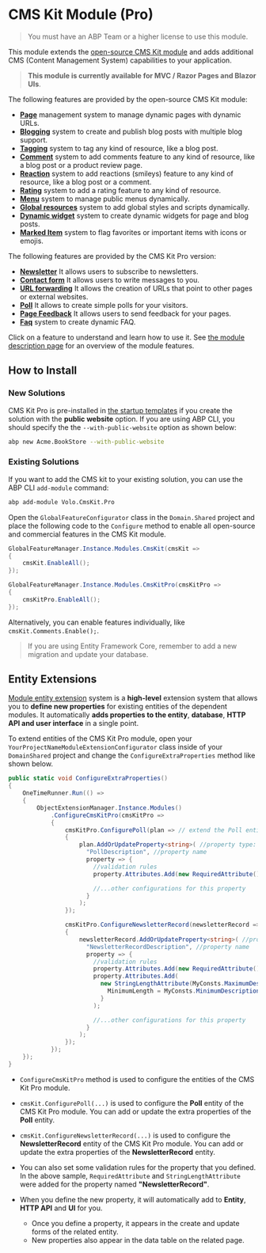 # CMS Kit Module (Pro)

> You must have an ABP Team or a higher license to use this module.

This module extends the [open-source CMS Kit module](../cms-kit) and adds additional CMS (Content Management System) capabilities to your application.

> **This module is currently available for MVC / Razor Pages and Blazor UIs**.

The following features are provided by the open-source CMS Kit module:

- [**Page**](../cms-kit/pages.md) management system to manage dynamic pages with dynamic URLs.
- [**Blogging**](../cms-kit/blogging.md) system to create and publish blog posts with multiple blog support.
- [**Tagging**](../cms-kit/tags.md) system to tag any kind of resource, like a blog post.
- [**Comment**](../cms-kit/comments.md) system to add comments feature to any kind of resource, like a blog post or a product review page.
- [**Reaction**](../cms-kit/reactions.md) system to add reactions (smileys) feature to any kind of resource, like a blog post or a comment.
- [**Rating**](../cms-kit/ratings.md) system to add a rating feature to any kind of resource.
- [**Menu**](../cms-kit/menus.md) system to manage public menus dynamically.
- [**Global resources**](../cms-kit/global-resources.md) system to add global styles and scripts dynamically.
- [**Dynamic widget**](../cms-kit/dynamic-widget.md) system to create dynamic widgets for page and blog posts.
- [**Marked Item**](../cms-kit/marked-items.md) system to flag favorites or important items with icons or emojis.

The following features are provided by the CMS Kit Pro version:

* [**Newsletter**](newsletter.md) It allows users to subscribe to newsletters.
* [**Contact form**](contact-form.md) It allows users to write messages to you.
* [**URL forwarding**](URL-forwarding.md) It allows the creation of URLs that point to other pages or external websites.
* [**Poll**](poll.md) It allows to create simple polls for your visitors.
* [**Page Feedback**](page-feedback.md) It allows users to send feedback for your pages.
* [**Faq**](faq.md) system to create dynamic FAQ.

Click on a feature to understand and learn how to use it. See [the module description page](https://abp.io/modules/Volo.CmsKit.Pro) for an overview of the module features.

## How to Install

### New Solutions

CMS Kit Pro is pre-installed in [the startup templates](../../solution-templates) if you create the solution with the **public website** option. If you are using ABP CLI, you should specify the the `--with-public-website` option as shown below:

```bash
abp new Acme.BookStore --with-public-website
```

### Existing Solutions

If you want to add the CMS kit to your existing solution, you can use the ABP CLI `add-module` command:

```bash
abp add-module Volo.CmsKit.Pro
```
Open the `GlobalFeatureConfigurator` class in the `Domain.Shared` project and place the following code to the `Configure` method to enable all open-source and commercial features in the CMS Kit module.

```csharp
GlobalFeatureManager.Instance.Modules.CmsKit(cmsKit =>
{
    cmsKit.EnableAll();
});

GlobalFeatureManager.Instance.Modules.CmsKitPro(cmsKitPro =>
{
    cmsKitPro.EnableAll();
});
```

Alternatively, you can enable features individually, like `cmsKit.Comments.Enable();`.

> If you are using Entity Framework Core, remember to add a new migration and update your database.

## Entity Extensions

[Module entity extension](../../framework/architecture/modularity/extending/module-entity-extensions.md) system is a **high-level** extension system that allows you to **define new properties** for existing entities of the dependent modules. It automatically **adds properties to the entity**, **database**, **HTTP API and user interface** in a single point.

To extend entities of the CMS Kit Pro module, open your `YourProjectNameModuleExtensionConfigurator` class inside of your `DomainShared` project and change the `ConfigureExtraProperties` method like shown below.

```csharp
public static void ConfigureExtraProperties()
{
    OneTimeRunner.Run(() =>
    {
        ObjectExtensionManager.Instance.Modules()
            .ConfigureCmsKitPro(cmsKitPro =>
            {
                cmsKitPro.ConfigurePoll(plan => // extend the Poll entity
                {
                    plan.AddOrUpdateProperty<string>( //property type: string
                      "PollDescription", //property name
                      property => {
                        //validation rules
                        property.Attributes.Add(new RequiredAttribute()); //adds required attribute to the defined property

                        //...other configurations for this property
                      }
                    );
                }); 

                cmsKitPro.ConfigureNewsletterRecord(newsletterRecord => // extend the NewsletterRecord entity
                {
                    newsletterRecord.AddOrUpdateProperty<string>( //property type: string
                      "NewsletterRecordDescription", //property name
                      property => {
                        //validation rules
                        property.Attributes.Add(new RequiredAttribute()); //adds required attribute to the defined property
                        property.Attributes.Add(
                          new StringLengthAttribute(MyConsts.MaximumDescriptionLength) {
                            MinimumLength = MyConsts.MinimumDescriptionLength
                          }
                        );

                        //...other configurations for this property
                      }
                    );
                });     
            });
    });
}
```
 
* `ConfigureCmsKitPro` method is used to configure the entities of the CMS Kit Pro module.

* `cmsKit.ConfigurePoll(...)` is used to configure the **Poll** entity of the CMS Kit Pro module. You can add or update the extra properties of the **Poll** entity. 

* `cmsKit.ConfigureNewsletterRecord(...)` is used to configure the **NewsletterRecord** entity of the CMS Kit Pro module. You can add or update the extra properties of the **NewsletterRecord** entity. 

* You can also set some validation rules for the property that you defined. In the above sample, `RequiredAttribute` and `StringLengthAttribute` were added for the property named **"NewsletterRecord"**. 

* When you define the new property, it will automatically add to **Entity**, **HTTP API** and **UI** for you. 
  * Once you define a property, it appears in the create and update forms of the related entity. 
  * New properties also appear in the data table on the related page.
